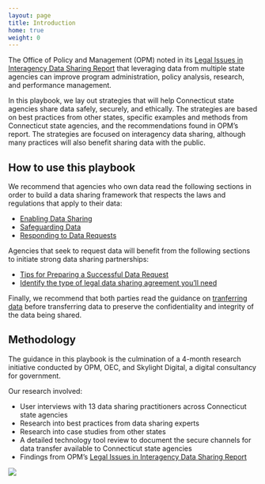 ```yaml
---
layout: page
title: Introduction
home: true
weight: 0
---
```


The Office of Policy and Management (OPM) noted in its [Legal Issues in Interagency Data Sharing Report](https://portal.ct.gov/-/media/CT-Data/PA-19153-Legal-Issues-in-Interagency-Data-Sharing-Report-11520.pdf) that leveraging data from multiple state agencies can improve program administration, policy analysis, research, and performance management. 

In this playbook, we lay out strategies that will help Connecticut state agencies share data safely, securely, and ethically. The strategies are based on best practices from other states, specific examples and methods from Connecticut state agencies, and the recommendations found in OPM’s report. The strategies are focused on interagency data sharing, although many practices will also benefit sharing data with the public.

## How to use this playbook

We recommend that agencies who own data read the following sections in order to build a data sharing framework that respects the laws and regulations that apply to their data:

 * [Enabling Data Sharing](/enabling-data-sharing/)
 * [Safeguarding Data](/safeguarding-data/)
 * [Responding to Data Requests](/responding-to-data-requests/)

Agencies that seek to request data will benefit from the following sections to initiate strong data sharing partnerships:

 * [Tips for Preparing a Successful Data Request](/tips-for-preparing-a-successful-data-request/)
 * [Identify the type of legal data sharing agreement you’ll need](/responding-to-data-requests/#identify-the-type-of-legal-data-sharing-agreement-you-will-need)

Finally, we recommend that both parties read the guidance on [tranferring data](/transferring-data/#choose-the-right-method-for-transferring-data) before transferring data to preserve the confidentiality and integrity of the data being shared. 

## Methodology

The guidance in this playbook is the culmination of a 4-month research initiative conducted by OPM, OEC, and Skylight Digital, a digital consultancy for government. 

Our research involved:

* User interviews with 13 data sharing practitioners across Connecticut state agencies
* Research into best practices from data sharing experts
* Research into case studies from other states
* A detailed technology tool review to document the secure channels for data transfer available to Connecticut state agencies
* Findings from OPM’s [Legal Issues in Interagency Data Sharing Report](https://portal.ct.gov/-/media/CT-Data/PA-19153-Legal-Issues-in-Interagency-Data-Sharing-Report-11520.pdf)

 ![](assets/images/overview-of-data-sharing-process.png)